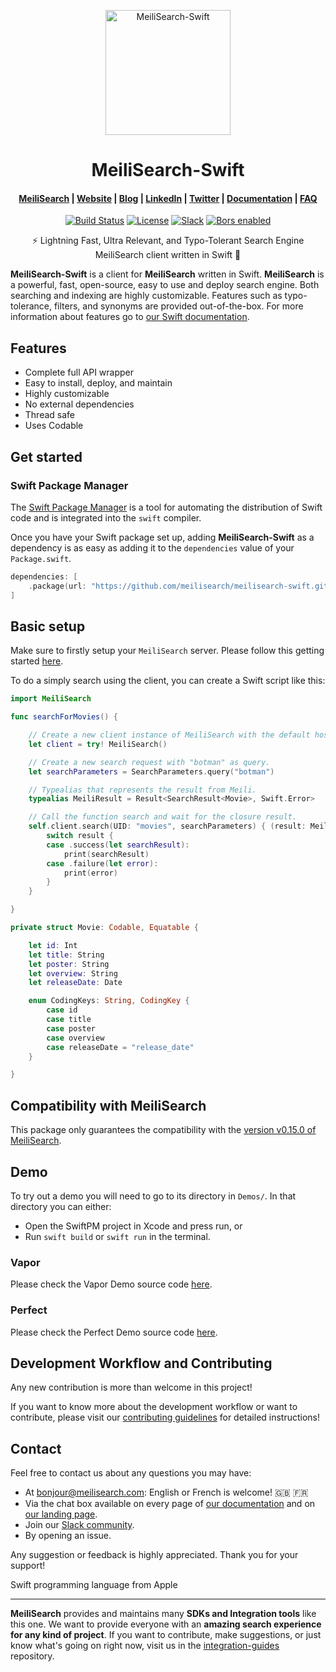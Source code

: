 <p align="center">
  <img src="https://github.com/meilisearch/meilisearch-swift/blob/master/assets/logo.svg" alt="MeiliSearch-Swift" width="200" height="200" />
</p>

<h1 align="center">MeiliSearch-Swift</h1>

<h4 align="center">
  <a href="https://github.com/meilisearch/MeiliSearch">MeiliSearch</a> |
  <a href="https://www.meilisearch.com">Website</a> |
  <a href="https://blog.meilisearch.com">Blog</a> |
  <a href="https://fr.linkedin.com/company/meilisearch">LinkedIn</a> |
  <a href="https://twitter.com/meilisearch">Twitter</a> |
  <a href="https://meilisearch.github.io/meilisearch-swift/">Documentation</a> |
  <a href="https://docs.meilisearch.com/faq">FAQ</a>
</h4>

<p align="center">
  <a href="https://github.com/meilisearch/meilisearch-swift/actions"><img src="https://github.com/meilisearch/meilisearch-swift/workflows/Swift/badge.svg" alt="Build Status"></a>
  <a href="https://github.com/meilisearch/meilisearch-swift/blob/master/LICENSE"><img src="https://img.shields.io/badge/license-MIT-informational" alt="License"></a>
  <a href="https://slack.meilisearch.com"><img src="https://img.shields.io/badge/slack-MeiliSearch-blue.svg?logo=slack" alt="Slack"></a>
  <a href="https://app.bors.tech/repositories/28499"><img src="https://bors.tech/images/badge_small.svg" alt="Bors enabled"></a>
</p>

<p align="center">⚡ Lightning Fast, Ultra Relevant, and Typo-Tolerant Search Engine MeiliSearch client written in Swift 🍎</p>

**MeiliSearch-Swift** is a client for **MeiliSearch** written in Swift. **MeiliSearch** is a powerful, fast, open-source, easy to use and deploy search engine. Both searching and indexing are highly customizable. Features such as typo-tolerance, filters, and synonyms are provided out-of-the-box.
For more information about features go to [our Swift documentation](https://meilisearch.github.io/meilisearch-swift/).

## Features
* Complete full API wrapper
* Easy to install, deploy, and maintain
* Highly customizable
* No external dependencies
* Thread safe
* Uses Codable

## Get started

### Swift Package Manager

The [Swift Package Manager](https://swift.org/package-manager/) is a tool for automating the distribution of Swift code and is integrated into the `swift` compiler.

Once you have your Swift package set up, adding **MeiliSearch-Swift** as a dependency is as easy as adding it to the `dependencies` value of your `Package.swift`.

```swift
dependencies: [
    .package(url: "https://github.com/meilisearch/meilisearch-swift.git")
]
```

## Basic setup

Make sure to firstly setup your `MeiliSearch` server. Please follow this getting started [here](https://docs.meilisearch.com/guides/introduction/quick_start_guide.html).

To do a simply search using the client, you can create a Swift script like this:

```swift
import MeiliSearch

func searchForMovies() {

    // Create a new client instance of MeiliSearch with the default host.
    let client = try! MeiliSearch()

    // Create a new search request with "botman" as query.
    let searchParameters = SearchParameters.query("botman")

    // Typealias that represents the result from Meili.
    typealias MeiliResult = Result<SearchResult<Movie>, Swift.Error>

    // Call the function search and wait for the closure result.
    self.client.search(UID: "movies", searchParameters) { (result: MeiliResult) in
        switch result {
        case .success(let searchResult):
            print(searchResult)
        case .failure(let error):
            print(error)
        }
    }

}

private struct Movie: Codable, Equatable {

    let id: Int
    let title: String
    let poster: String
    let overview: String
    let releaseDate: Date

    enum CodingKeys: String, CodingKey {
        case id
        case title
        case poster
        case overview
        case releaseDate = "release_date"
    }

}

```

## Compatibility with MeiliSearch

This package only guarantees the compatibility with the [version v0.15.0 of MeiliSearch](https://github.com/meilisearch/MeiliSearch/releases/tag/v0.15.0).

## Demo

To try out a demo you will need to go to its directory in `Demos/`. In that directory you can either:

 - Open the SwiftPM project in Xcode and press run, or
 - Run `swift build` or `swift run` in the terminal.

### Vapor

Please check the Vapor Demo source code [here](https://github.com/meilisearch/meilisearch-swift/tree/master/Demos/VaporDemo).

### Perfect

Please check the Perfect Demo source code [here](https://github.com/meilisearch/meilisearch-swift/tree/master/Demos/PerfectDemo).

## Development Workflow and Contributing

Any new contribution is more than welcome in this project!

If you want to know more about the development workflow or want to contribute, please visit our [contributing guidelines](/CONTRIBUTING.md) for detailed instructions!

## Contact

Feel free to contact us about any questions you may have:
* At [bonjour@meilisearch.com](mailto:bonjour@meilisearch.com): English or French is welcome! 🇬🇧 🇫🇷
* Via the chat box available on every page of [our documentation](https://docs.meilisearch.com/) and on [our landing page](https://www.meilisearch.com/).
* Join our [Slack community](https://slack.meilisearch.com/).
* By opening an issue.

Any suggestion or feedback is highly appreciated. Thank you for your support!

Swift programming language from Apple

<hr>

**MeiliSearch** provides and maintains many **SDKs and Integration tools** like this one. We want to provide everyone with an **amazing search experience for any kind of project**. If you want to contribute, make suggestions, or just know what's going on right now, visit us in the [integration-guides](https://github.com/meilisearch/integration-guides) repository.
